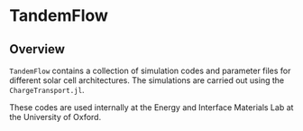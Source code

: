 # TandemFlow

## Overview

`TandemFlow` contains a collection of simulation codes and parameter files for different solar cell architectures. The simulations are carried out using the `ChargeTransport.jl`. 

These codes are used internally at the Energy and Interface Materials Lab at the University of Oxford.
